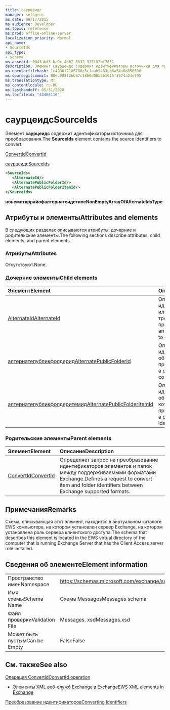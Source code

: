 ```yaml
---
title: саурцеидс
manager: sethgros
ms.date: 09/17/2015
ms.audience: Developer
ms.topic: reference
ms.prod: office-online-server
localization_priority: Normal
api_name:
- SourceIds
api_type:
- schema
ms.assetid: 0043abd5-ba9c-4d67-8832-325f32bf7651
description: Элемент Саурцеидс содержит идентификаторы источника для преобразования.
ms.openlocfilehash: 1c4990f2185788c5cfaab5483cb6a54a0d850596
ms.sourcegitcommit: 88ec988f2bb67c1866d06b361615f3674a24e795
ms.translationtype: MT
ms.contentlocale: ru-RU
ms.lasthandoff: 05/31/2020
ms.locfileid: "44466110"
---
```

# <a name="sourceids"></a><span data-ttu-id="99911-103">саурцеидс</span><span class="sxs-lookup"><span data-stu-id="99911-103">SourceIds</span></span>

<span data-ttu-id="99911-104">Элемент **саурцеидс** содержит идентификаторы источника для преобразования.</span><span class="sxs-lookup"><span data-stu-id="99911-104">The **SourceIds** element contains the source identifiers to convert.</span></span> 
  
[<span data-ttu-id="99911-105">ConvertId</span><span class="sxs-lookup"><span data-stu-id="99911-105">ConvertId</span></span>](convertid.md)
  
[<span data-ttu-id="99911-106">саурцеидс</span><span class="sxs-lookup"><span data-stu-id="99911-106">SourceIds</span></span>](sourceids.md)
  
```xml
<SourceIds>
   <AlternateId/>
   <AlternatePublicFolderId/>
   <AlternatePublicFolderItemId/>
</SourceIds>
```

 <span data-ttu-id="99911-107">**нонемптяррайофалтернатеидстипе**</span><span class="sxs-lookup"><span data-stu-id="99911-107">**NonEmptyArrayOfAlternateIdsType**</span></span>
## <a name="attributes-and-elements"></a><span data-ttu-id="99911-108">Атрибуты и элементы</span><span class="sxs-lookup"><span data-stu-id="99911-108">Attributes and elements</span></span>

<span data-ttu-id="99911-109">В следующих разделах описываются атрибуты, дочерние и родительские элементы.</span><span class="sxs-lookup"><span data-stu-id="99911-109">The following sections describe attributes, child elements, and parent elements.</span></span>
  
### <a name="attributes"></a><span data-ttu-id="99911-110">Атрибуты</span><span class="sxs-lookup"><span data-stu-id="99911-110">Attributes</span></span>

<span data-ttu-id="99911-111">Отсутствуют.</span><span class="sxs-lookup"><span data-stu-id="99911-111">None.</span></span>
  
### <a name="child-elements"></a><span data-ttu-id="99911-112">Дочерние элементы</span><span class="sxs-lookup"><span data-stu-id="99911-112">Child elements</span></span>

|<span data-ttu-id="99911-113">**Элемент**</span><span class="sxs-lookup"><span data-stu-id="99911-113">**Element**</span></span>|<span data-ttu-id="99911-114">**Описание**</span><span class="sxs-lookup"><span data-stu-id="99911-114">**Description**</span></span>|
|:-----|:-----|
|[<span data-ttu-id="99911-115">AlternateId</span><span class="sxs-lookup"><span data-stu-id="99911-115">AlternateId</span></span>](alternateid.md) <br/> |<span data-ttu-id="99911-116">Описывает идентификатор элемента или папки, который требуется преобразовать.</span><span class="sxs-lookup"><span data-stu-id="99911-116">Describes an item or folder identifier to convert.</span></span>  <br/> |
|[<span data-ttu-id="99911-117">алтернатепубликфолдерид</span><span class="sxs-lookup"><span data-stu-id="99911-117">AlternatePublicFolderId</span></span>](alternatepublicfolderid.md) <br/> |<span data-ttu-id="99911-118">Описывает идентификатор общедоступной папки для преобразования.</span><span class="sxs-lookup"><span data-stu-id="99911-118">Describes a public folder identifier to convert.</span></span>  <br/> |
|[<span data-ttu-id="99911-119">алтернатепубликфолдеритемид</span><span class="sxs-lookup"><span data-stu-id="99911-119">AlternatePublicFolderItemId</span></span>](alternatepublicfolderitemid.md) <br/> |<span data-ttu-id="99911-120">Описывает идентификатор элемента общедоступной папки, который требуется преобразовать.</span><span class="sxs-lookup"><span data-stu-id="99911-120">Describes a public folder item identifier to convert.</span></span>  <br/> |
   
### <a name="parent-elements"></a><span data-ttu-id="99911-121">Родительские элементы</span><span class="sxs-lookup"><span data-stu-id="99911-121">Parent elements</span></span>

|<span data-ttu-id="99911-122">**Элемент**</span><span class="sxs-lookup"><span data-stu-id="99911-122">**Element**</span></span>|<span data-ttu-id="99911-123">**Описание**</span><span class="sxs-lookup"><span data-stu-id="99911-123">**Description**</span></span>|
|:-----|:-----|
|[<span data-ttu-id="99911-124">ConvertId</span><span class="sxs-lookup"><span data-stu-id="99911-124">ConvertId</span></span>](convertid.md) <br/> |<span data-ttu-id="99911-125">Определяет запрос на преобразование идентификаторов элементов и папок между поддерживаемыми форматами Exchange.</span><span class="sxs-lookup"><span data-stu-id="99911-125">Defines a request to convert item and folder identifiers between Exchange supported formats.</span></span>  <br/> |
   
## <a name="remarks"></a><span data-ttu-id="99911-126">Примечания</span><span class="sxs-lookup"><span data-stu-id="99911-126">Remarks</span></span>

<span data-ttu-id="99911-127">Схема, описывающая этот элемент, находится в виртуальном каталоге EWS компьютера, на котором установлен сервер Exchange, на котором установлена роль сервера клиентского доступа.</span><span class="sxs-lookup"><span data-stu-id="99911-127">The schema that describes this element is located in the EWS virtual directory of the computer that is running Exchange Server that has the Client Access server role installed.</span></span>
  
## <a name="element-information"></a><span data-ttu-id="99911-128">Сведения об элементе</span><span class="sxs-lookup"><span data-stu-id="99911-128">Element information</span></span>

|||
|:-----|:-----|
|<span data-ttu-id="99911-129">Пространство имен</span><span class="sxs-lookup"><span data-stu-id="99911-129">Namespace</span></span>  <br/> |https://schemas.microsoft.com/exchange/services/2006/messages  <br/> |
|<span data-ttu-id="99911-130">Имя схемы</span><span class="sxs-lookup"><span data-stu-id="99911-130">Schema Name</span></span>  <br/> |<span data-ttu-id="99911-131">Схема Messages</span><span class="sxs-lookup"><span data-stu-id="99911-131">Messages schema</span></span>  <br/> |
|<span data-ttu-id="99911-132">Файл проверки</span><span class="sxs-lookup"><span data-stu-id="99911-132">Validation File</span></span>  <br/> |<span data-ttu-id="99911-133">Messages. xsd</span><span class="sxs-lookup"><span data-stu-id="99911-133">Messages.xsd</span></span>  <br/> |
|<span data-ttu-id="99911-134">Может быть пустым</span><span class="sxs-lookup"><span data-stu-id="99911-134">Can be Empty</span></span>  <br/> |<span data-ttu-id="99911-135">False</span><span class="sxs-lookup"><span data-stu-id="99911-135">False</span></span>  <br/> |
   
## <a name="see-also"></a><span data-ttu-id="99911-136">См. также</span><span class="sxs-lookup"><span data-stu-id="99911-136">See also</span></span>



[<span data-ttu-id="99911-137">Операция ConvertId</span><span class="sxs-lookup"><span data-stu-id="99911-137">ConvertId operation</span></span>](convertid-operation.md)


- [<span data-ttu-id="99911-138">Элементы XML веб-служб Exchange в Exchange</span><span class="sxs-lookup"><span data-stu-id="99911-138">EWS XML elements in Exchange</span></span>](ews-xml-elements-in-exchange.md)


[<span data-ttu-id="99911-139">Преобразование идентификаторов</span><span class="sxs-lookup"><span data-stu-id="99911-139">Converting Identifiers</span></span>](https://msdn.microsoft.com/library/a5391746-b6ef-4f48-8fc8-8255258651aa%28Office.15%29.aspx)

